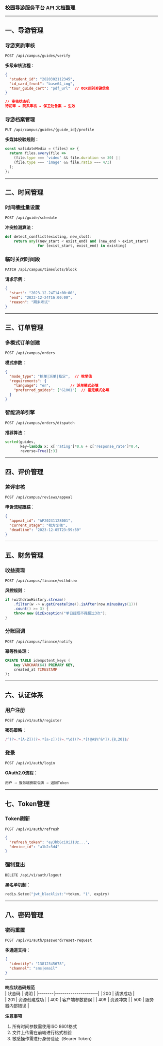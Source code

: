 ### 校园导游服务平台 API 文档整理

---

## 一、导游管理

### 导游资质审核
```http
POST /api/campus/guides/verify
```
**多级审核流程**：
```json
{
  "student_id": "2020302112345",
  "id_card_front": "base64_img",
  "tour_guide_cert": "pdf_url"  // OCR识别关键信息
}

// 审核状态机
待初审 → 院系审核 → 保卫处备案 → 生效
```

### 导游档案管理
```http
PUT /api/campus/guides/{guide_id}/profile
```
**多媒体校验规则**：
```javascript
const validateMedia = (files) => {
  return files.every(file => 
    (file.type === 'video' && file.duration <= 30) || 
    (file.type === 'image' && file.ratio === 4/3)
  );
};
```

---

## 二、时间管理

### 时间槽批量设置
```http
POST /api/guide/schedule
```
**冲突检测算法**：
```python
def detect_conflict(existing, new_slot):
    return any((new_start < exist_end) and (new_end > exist_start) 
               for (exist_start, exist_end) in existing)
```

### 临时关闭时间段
```http
PATCH /api/campus/timeslots/block
```
**请求示例**：
```json
{
  "start": "2023-12-24T14:00:00",
  "end": "2023-12-24T16:00:00",
  "reason": "期末考试"
}
```

---

## 三、订单管理

### 多模式订单创建
```http
POST /api/campus/orders
```
**模式参数**：
```json
{
  "mode_type": "抢单|派单|指定",  // 枚举值
  "requirements": {
    "language": "en",         // 派单模式必填
    "preferred_guides": ["G1001"]  // 指定模式必填
  }
}
```

### 智能派单引擎
```http
POST /api/campus/orders/dispatch
```
**推荐算法**：
```python
sorted(guides, 
       key=lambda x: x['rating']*0.6 + x['response_rate']*0.4, 
       reverse=True)[:3]
```

---

## 四、评价管理

### 差评审核
```http
POST /api/campus/reviews/appeal
```
**申诉流程跟踪**：
```json
{
  "appeal_id": "AP20231128001",
  "current_stage": "校方复核",
  "deadline": "2023-12-05T23:59:59"
}
```

---

## 五、财务管理

### 收益提现
```http
POST /api/campus/finance/withdraw
```
**风控规则**：
```java
if (withdrawHistory.stream()
    .filter(w -> w.getCreateTime().isAfter(now.minusDays(1)))
    .count() >= 3) {
    throw new BizException("单日提现不得超过3次");
}
```

### 分账回调
```http
POST /api/campus/finance/notify
```
**幂等性处理**：
```sql
CREATE TABLE idempotent_keys (
    key VARCHAR(64) PRIMARY KEY,
    created_at TIMESTAMP
);
```

---

## 六、认证体系

### 用户注册
```http
POST /api/v1/auth/register
```
**密码策略**：
```javascript
/^(?=.*[A-Z])(?=.*[a-z])(?=.*\d)(?=.*[!@#$%^&*]).{8,20}$/
```

### 登录
```http
POST /api/v1/auth/login
```
**OAuth2.0流程**：
```
用户 → 服务端换取令牌 → 返回Token
```

---

## 七、Token管理

### Token刷新
```http
POST /api/v1/auth/refresh
```
```json
{
  "refresh_token": "eyJhbGciOiJIUz...",
  "device_id": "a1b2c3d4" 
}
```

### 强制登出
```http
DELETE /api/v1/auth/logout
```
**黑名单机制**：
```go
redis.Setex("jwt_blacklist:"+token, "1", expiry)
```

---

## 八、密码管理

### 密码重置
```http
POST /api/v1/auth/password/reset-request
```
**多通道支持**：
```json
{
  "identity": "13812345678",
  "channel": "sms|email"
}
```

---

**响应状态码规范**  
| 状态码 | 说明                  |
|--------|----------------------|
| 200    | 请求成功             |  
| 201    | 资源创建成功         |
| 400    | 客户端参数错误       |
| 409    | 资源冲突             |
| 500    | 服务器内部错误       |

**注意事项**  
1. 所有时间参数需使用ISO 8601格式  
2. 文件上传需在前端进行格式校验  
3. 敏感操作需进行身份验证（Bearer Token）